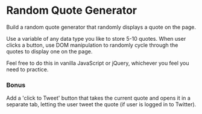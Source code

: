 # Random Quote Generator
Build a random quote generator that randomly displays a quote on the page. 

Use a variable of any data type you like to store 5-10 quotes. When user clicks a button, use DOM manipulation to randomly cycle through the quotes to display one on the page. 

Feel free to do this in vanilla JavaScript or jQuery, whichever you feel you need to practice. 

### Bonus
Add a 'click to Tweet' button that takes the current quote and opens it in a separate tab, letting the user tweet the quote (if user is logged in to Twitter). 
